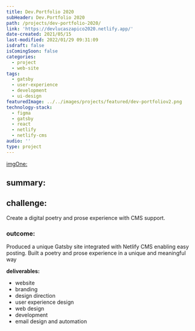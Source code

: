 ```yaml
---
title: Dev.Portfolio 2020
subHeader: Dev.Portfolio 2020
path: /projects/dev-portfolio-2020/
link: 'https://devlucaszapico2020.netlify.app/'
date-created: 2021/05/15
last-modified: 2022/01/29 09:31:09
isdraft: false
isComingSoon: false
categories:
  - project
  - web-site
tags:
  - gatsby
  - user-experience
  - development
  - ui-design
featuredImage: ../../images/projects/featured/dev-portfoliov2.png
technology-stack:
  - figma
  - gatsby
  - react
  - netlify
  - netlify-cms
audio: ''
type: project
---
```


[imgOne:](../assets/images/projects/yogaofwords-showcase-1.png)

## summary:

## challenge:

Create a digital poetry and prose experience with CMS support.

### outcome:

Produced a unique Gatsby site integrated with Netlify CMS enabling easy
posting. Built a poetry and prose experience in a unique and meaningful
way

**deliverables:**

- website
- branding
- design direction
- user experience design
- web design
- development
- email design and automation

